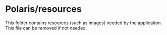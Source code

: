 # Polaris/resources

This folder contains resources (such as images) needed by the application. This file can
be removed if not needed.
